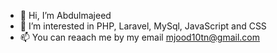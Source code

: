 - 👋 Hi, I’m Abdulmajeed
- 👀 I’m interested in PHP, Laravel, MySql, JavaScript and CSS
- 📫 You can reaach me by my email mjood10tn@gmail.com

<!---
mjood10tn/mjood10tn is a ✨ special ✨ repository because its `README.md` (this file) appears on your GitHub profile.
You can click the Preview link to take a look at your changes.
--->
